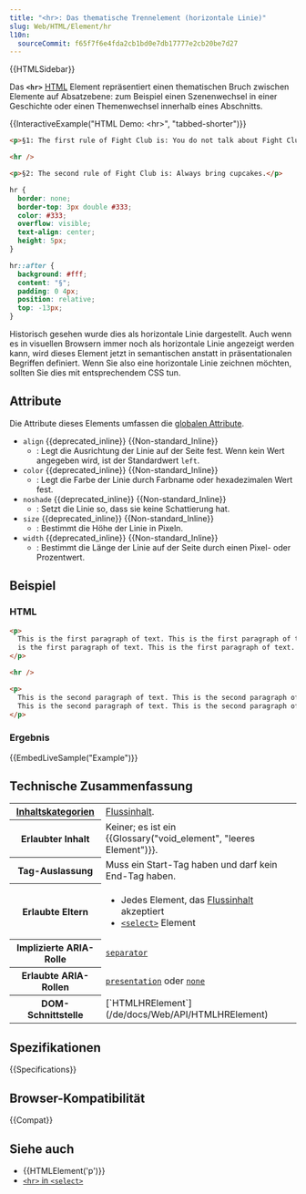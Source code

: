 ```yaml
---
title: "<hr>: Das thematische Trennelement (horizontale Linie)"
slug: Web/HTML/Element/hr
l10n:
  sourceCommit: f65f7f6e4fda2cb1bd0e7db17777e2cb20be7d27
---
```


{{HTMLSidebar}}

Das **`<hr>`** [HTML](/de/docs/Web/HTML) Element repräsentiert einen thematischen Bruch zwischen Elemente auf Absatzebene: zum Beispiel einen Szenenwechsel in einer Geschichte oder einen Themenwechsel innerhalb eines Abschnitts.

{{InteractiveExample("HTML Demo: &lt;hr&gt;", "tabbed-shorter")}}

```html interactive-example
<p>§1: The first rule of Fight Club is: You do not talk about Fight Club.</p>

<hr />

<p>§2: The second rule of Fight Club is: Always bring cupcakes.</p>
```

```css interactive-example
hr {
  border: none;
  border-top: 3px double #333;
  color: #333;
  overflow: visible;
  text-align: center;
  height: 5px;
}

hr::after {
  background: #fff;
  content: "§";
  padding: 0 4px;
  position: relative;
  top: -13px;
}
```

Historisch gesehen wurde dies als horizontale Linie dargestellt. Auch wenn es in visuellen Browsern immer noch als horizontale Linie angezeigt werden kann, wird dieses Element jetzt in semantischen anstatt in präsentationalen Begriffen definiert. Wenn Sie also eine horizontale Linie zeichnen möchten, sollten Sie dies mit entsprechendem CSS tun.

## Attribute

Die Attribute dieses Elements umfassen die [globalen Attribute](/de/docs/Web/HTML/Global_attributes).

- `align` {{deprecated_inline}} {{Non-standard_Inline}}
  - : Legt die Ausrichtung der Linie auf der Seite fest. Wenn kein Wert angegeben wird, ist der Standardwert `left`.
- `color` {{deprecated_inline}} {{Non-standard_Inline}}
  - : Legt die Farbe der Linie durch Farbname oder hexadezimalen Wert fest.
- `noshade` {{deprecated_inline}} {{Non-standard_Inline}}
  - : Setzt die Linie so, dass sie keine Schattierung hat.
- `size` {{deprecated_inline}} {{Non-standard_Inline}}
  - : Bestimmt die Höhe der Linie in Pixeln.
- `width` {{deprecated_inline}} {{Non-standard_Inline}}
  - : Bestimmt die Länge der Linie auf der Seite durch einen Pixel- oder Prozentwert.

## Beispiel

### HTML

```html
<p>
  This is the first paragraph of text. This is the first paragraph of text. This
  is the first paragraph of text. This is the first paragraph of text.
</p>

<hr />

<p>
  This is the second paragraph of text. This is the second paragraph of text.
  This is the second paragraph of text. This is the second paragraph of text.
</p>
```

### Ergebnis

{{EmbedLiveSample("Example")}}

## Technische Zusammenfassung

<table class="properties">
  <tbody>
    <tr>
      <th scope="row">
        <a href="/de/docs/Web/HTML/Content_categories"
          >Inhaltskategorien</a
        >
      </th>
      <td>
        <a href="/de/docs/Web/HTML/Content_categories#flow_content"
          >Flussinhalt</a
        >.
      </td>
    </tr>
    <tr>
      <th scope="row">Erlaubter Inhalt</th>
      <td>Keiner; es ist ein {{Glossary("void_element", "leeres Element")}}.</td>
    </tr>
    <tr>
      <th scope="row">Tag-Auslassung</th>
      <td>Muss ein Start-Tag haben und darf kein End-Tag haben.</td>
    </tr>
    <tr>
      <th scope="row">Erlaubte Eltern</th>
      <td>
        <ul>
          <li>Jedes Element, das <a href="/de/docs/Web/HTML/Content_categories#flow_content">Flussinhalt</a> akzeptiert</li>
          <li><a href="/de/docs/Web/HTML/Element/select"><code>&lt;select></code></a> Element</li>
        </ul>
      </td>
    </tr>
    <tr>
      <th scope="row">Implizierte ARIA-Rolle</th>
      <td><a href="/de/docs/Web/Accessibility/ARIA/Reference/Roles/separator_role"><code>separator</code></a></td>
    </tr>
    <tr>
      <th scope="row">Erlaubte ARIA-Rollen</th>
      <td>
        <a href="/de/docs/Web/Accessibility/ARIA/Reference/Roles/presentation_role"><code>presentation</code></a> oder <a href="/de/docs/Web/Accessibility/ARIA/Reference/Roles/none_role"><code>none</code></a>
      </td>
    </tr>
    <tr>
      <th scope="row">DOM-Schnittstelle</th>
      <td>[`HTMLHRElement`](/de/docs/Web/API/HTMLHRElement)</td>
    </tr>
  </tbody>
</table>

## Spezifikationen

{{Specifications}}

## Browser-Kompatibilität

{{Compat}}

## Siehe auch

- {{HTMLElement('p')}}
- [`<hr>` in `<select>`](/de/docs/Web/HTML/Element/select#select_with_grouping_options)
